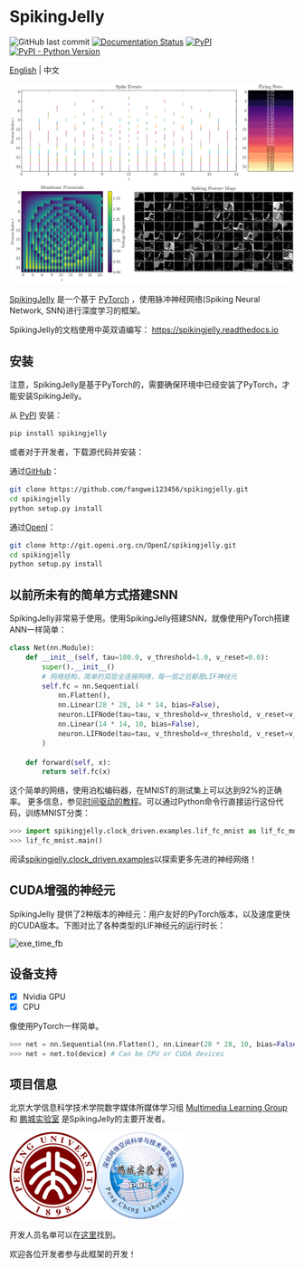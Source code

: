 # SpikingJelly
![GitHub last commit](https://img.shields.io/github/last-commit/fangwei123456/spikingjelly) [![Documentation Status](https://readthedocs.org/projects/spikingjelly/badge/?version=latest)](https://spikingjelly.readthedocs.io/zh_CN/latest) [![PyPI](https://img.shields.io/pypi/v/spikingjelly)](https://pypi.org/project/spikingjelly) [![PyPI - Python Version](https://img.shields.io/pypi/pyversions/spikingjelly)](https://pypi.org/project/spikingjelly)

[English](./README.md) | 中文

![demo](./docs/source/_static/logo/demo.png)

[SpikingJelly](https://github.com/fangwei123456/spikingjelly) 是一个基于 [PyTorch](https://pytorch.org/) ，使用脉冲神经网络(Spiking Neural Network, SNN)进行深度学习的框架。

SpikingJelly的文档使用中英双语编写： https://spikingjelly.readthedocs.io

## 安装

注意，SpikingJelly是基于PyTorch的，需要确保环境中已经安装了PyTorch，才能安装SpikingJelly。

从 [PyPI](https://pypi.org/project/spikingjelly/) 安装：

```bash
pip install spikingjelly
```

或者对于开发者，下载源代码并安装：

通过[GitHub](https://github.com/fangwei123456/spikingjelly)：
```bash
git clone https://github.com/fangwei123456/spikingjelly.git
cd spikingjelly
python setup.py install
```
通过[OpenI](https://git.openi.org.cn/OpenI/spikingjelly)：
```bash
git clone http://git.openi.org.cn/OpenI/spikingjelly.git
cd spikingjelly
python setup.py install
```
## 以前所未有的简单方式搭建SNN

SpikingJelly非常易于使用。使用SpikingJelly搭建SNN，就像使用PyTorch搭建ANN一样简单：

```python
class Net(nn.Module):
    def __init__(self, tau=100.0, v_threshold=1.0, v_reset=0.0):
        super().__init__()
        # 网络结构，简单的双层全连接网络，每一层之后都是LIF神经元
        self.fc = nn.Sequential(
            nn.Flatten(),
            nn.Linear(28 * 28, 14 * 14, bias=False),
            neuron.LIFNode(tau=tau, v_threshold=v_threshold, v_reset=v_reset),
            nn.Linear(14 * 14, 10, bias=False),
            neuron.LIFNode(tau=tau, v_threshold=v_threshold, v_reset=v_reset)
        )

    def forward(self, x):
        return self.fc(x)
```

这个简单的网络，使用泊松编码器，在MNIST的测试集上可以达到92%的正确率。 更多信息，参见[时间驱动的教程](https://spikingjelly.readthedocs.io/zh_CN/latest/tutorial.clock_driven.html)。可以通过Python命令行直接运行这份代码，训练MNIST分类：

```python
>>> import spikingjelly.clock_driven.examples.lif_fc_mnist as lif_fc_mnist
>>> lif_fc_mnist.main()
```

阅读[spikingjelly.clock_driven.examples](https://spikingjelly.readthedocs.io/zh_CN/latest/spikingjelly.clock_driven.examples.html)以探索更多先进的神经网络！

## CUDA增强的神经元

SpikingJelly 提供了2种版本的神经元：用户友好的PyTorch版本，以及速度更快的CUDA版本。下图对比了各种类型的LIF神经元的运行时长：

<img src="C:/Users/70892/Desktop/代码/spikingjelly/docs/source/_static/tutorials/clock_driven/11_cext_neuron_with_lbl/exe_time_fb.png" alt="exe_time_fb"  />

## 设备支持

-   [x] Nvidia GPU
-   [x] CPU

像使用PyTorch一样简单。

```python
>>> net = nn.Sequential(nn.Flatten(), nn.Linear(28 * 28, 10, bias=False), neuron.LIFNode(tau=tau))
>>> net = net.to(device) # Can be CPU or CUDA devices
```

## 项目信息

北京大学信息科学技术学院数字媒体所媒体学习组 [Multimedia Learning Group](https://pkuml.org/) 和 [鹏城实验室](http://www.pcl.ac.cn/) 是SpikingJelly的主要开发者。

![PKU](./docs/source/_static/logo/pku.png)![PCL](./docs/source/_static/logo/pcl.png)

开发人员名单可以在[这里](https://github.com/fangwei123456/spikingjelly/graphs/contributors)找到。

欢迎各位开发者参与此框架的开发！